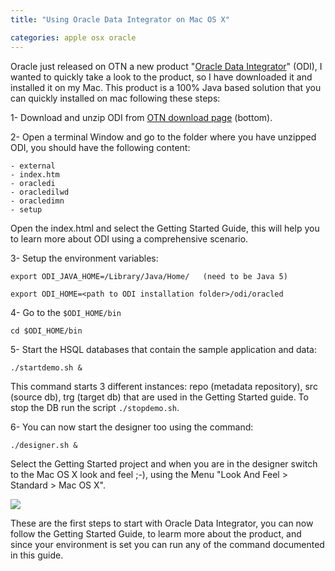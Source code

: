 ```yaml
---
title: "Using Oracle Data Integrator on Mac OS X"

categories: apple osx oracle
---
```

Oracle just released on OTN a new product "[Oracle Data Integrator](http://www.oracle.com/technology/products/oracle-data-integrator/index.html)" (ODI), I wanted
to quickly take a look to the product, so I have downloaded it and
installed it on my Mac. This product is a 100% Java based solution that
you can quickly installed on mac following these steps:

1- Download and unzip ODI from [OTN download page](http://www.oracle.com/technology/software/products/ias/htdocs/101310.html) (bottom).

2- Open a terminal Window and go to the folder where you have unzipped
ODI, you should have the following content:

```
- external
- index.htm
- oracledi
- oracledilwd
- oracledimn
- setup
```

Open the index.html and select the Getting Started Guide, this will
help you to learn more about ODI using a comprehensive scenario.

3- Setup the environment variables:

```
export ODI_JAVA_HOME=/Library/Java/Home/   (need to be Java 5)

export ODI_HOME=<path to ODI installation folder>/odi/oracled
```


4- Go to the `$ODI_HOME/bin`

```
cd $ODI_HOME/bin
```

5- Start the HSQL databases that contain the sample application and data:

```
./startdemo.sh &
```

This command starts 3 different instances: repo (metadata repository), src (source db), trg (target db) that are used in the Getting Started guide. To stop the DB run the script `./stopdemo.sh`.

6- You can now start the designer too using the command:

```
./designer.sh &
```

Select the Getting Started project and when you are in the designer switch to the Mac OS X look and feel ;-), using the Menu "Look And Feel &gt; Standard &gt; Mac OS X".

![]( http://farm1.static.flickr.com/139/361446290_8481172875_o.png )

These are the first steps to start with Oracle Data Integrator, you can now follow the Getting Started Guide, to learm more about the product, and since your environment is set you can run any of the command documented in this guide.
